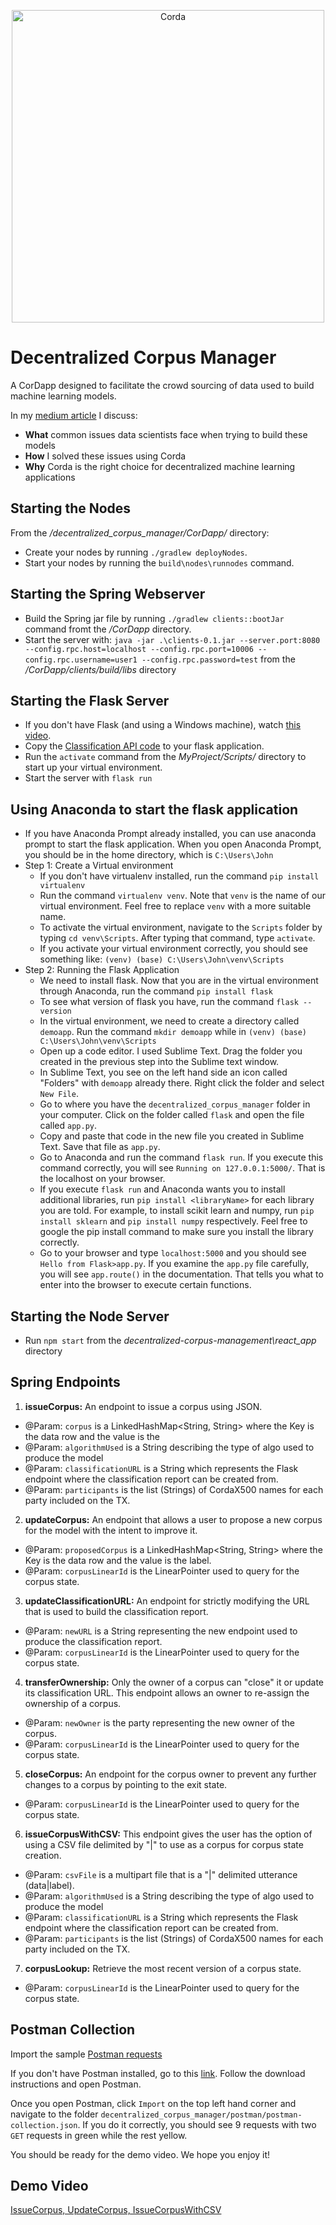 <p align="center">
  <img src="https://www.corda.net/wp-content/uploads/2016/11/fg005_corda_b.png" alt="Corda" width="500">
</p>

# Decentralized Corpus Manager
A CorDapp designed to facilitate the crowd sourcing of data used to build machine learning models.

In my [medium article](https://medium.com/corda/machine-learning-on-corda-558cadc8ba05) I discuss:
- **What** common issues data scientists face when trying to build these models
- **How** I solved these issues using Corda
- **Why** Corda is the right choice for decentralized machine learning applications

## Starting the Nodes
From the */decentralized_corpus_manager/CorDapp/* directory:
- Create your nodes by running `./gradlew deployNodes`.
- Start your nodes by running the `build\nodes\runnodes` command.

## Starting the Spring Webserver
- Build the Spring jar file by running `./gradlew clients::bootJar` command fromt the */CorDapp* directory.
- Start the server with: `java -jar .\clients-0.1.jar --server.port:8080 --config.rpc.host=localhost --config.rpc.port=10006 --config.rpc.username=user1 --config.rpc.password=test` from the */CorDapp/clients/build/libs* directory

## Starting the Flask Server
- If you don't have Flask (and using a Windows machine), watch [this video](https://www.youtube.com/watch?v=Nvz7wN23-hw).
- Copy the [Classification API code](https://github.com/JonathanScialpi/decentralized_corpus_manager/blob/master/flask/app.py) to your flask application.
- Run the `activate` command from the *MyProject/Scripts/* directory to start up your virtual environment.
- Start the server with `flask run`

## Using Anaconda to start the flask application
- If you have Anaconda Prompt already installed, you can use anaconda prompt to start the flask application. When you open Anaconda Prompt, you should be in the home directory, which is `C:\Users\John`
- Step 1: Create a Virtual environment
    - If you don't have virtualenv installed, run the command `pip install virtualenv`
    - Run the command `virtualenv venv`. Note that `venv` is the name of our virtual environment. Feel free to replace `venv` with a more suitable name.
    - To activate the virtual environment, navigate to the `Scripts` folder by typing `cd venv\Scripts`. After typing that command, type `activate`.
    - If you activate your virtual environment correctly, you should see something like: `(venv) (base) C:\Users\John\venv\Scripts`
- Step 2: Running the Flask Application
    - We need to install flask. Now that you are in the virtual environment through Anaconda, run the command  `pip install flask`
    - To see what version of flask you have, run the command `flask --version`
    - In the virtual environment, we need to create a directory called `demoapp`. Run the command `mkdir demoapp` while in `(venv) (base) C:\Users\John\venv\Scripts`
    - Open up a code editor. I used Sublime Text. Drag the folder you created in the previous step into the Sublime text window.
    - In Sublime Text, you see on the left hand side an icon called "Folders" with `demoapp` already there. Right click the folder and select `New File`.
    - Go to where you have the `decentralized_corpus_manager` folder in your computer. Click on the folder called `flask` and open the file called `app.py`.
    - Copy and paste that code in the new file you created in Sublime Text. Save that file as `app.py`.
    - Go to Anaconda and run the command `flask run`. If you execute this command correctly, you will see `Running on 127.0.0.1:5000/`. That is the localhost on your browser.
    - If you execute `flask run` and Anaconda wants you to install additional libraries, run `pip install <libraryName>` for each library you are told. For example, to install scikit learn and numpy, run `pip install sklearn` and `pip install numpy` respectively. Feel free to google the pip install command to make sure you install the library correctly.
    - Go to your browser and type `localhost:5000` and you should see `Hello from Flask>app.py`. If you examine the `app.py` file carefully, you will see `app.route()` in the documentation. That tells you what to enter into the browser to execute certain functions.


## Starting the Node Server
- Run `npm start` from the *decentralized-corpus-management\react_app* directory

## Spring Endpoints
1. **issueCorpus:** An endpoint to issue a corpus using JSON.
  - @Param: `corpus` is a LinkedHashMap<String, String> where the Key is the data row and the value is the
  - @Param: `algorithmUsed` is a String describing the type of algo used to produce the model
  - @Param: `classificationURL` is a String which represents the Flask endpoint where the classification report can be created from.
  - @Param: `participants` is the list (Strings) of CordaX500 names for each party included on the TX.
2. **updateCorpus:** An endpoint that allows a user to propose a new corpus for the model with the intent to improve it.
  - @Param: `proposedCorpus` is a LinkedHashMap<String, String> where the Key is the data row and the value is the label.
  - @Param: `corpusLinearId` is the LinearPointer used to query for the corpus state.
3. **updateClassificationURL:** An endpoint for strictly modifying the URL that is used to build the classification report.
  - @Param: `newURL` is a String representing the new endpoint used to produce the classification report.
  - @Param: `corpusLinearId` is the LinearPointer used to query for the corpus state.
4. **transferOwnership:** Only the owner of a corpus can "close" it or update its classification URL. This endpoint allows an owner to re-assign the ownership of a corpus.
  - @Param: `newOwner` is the party representing the new owner of the corpus.
  - @Param: `corpusLinearId` is the LinearPointer used to query for the corpus state.
5. **closeCorpus:** An endpoint for the corpus owner to prevent any further changes to a corpus by pointing to the exit state.
  - @Param: `corpusLinearId` is the LinearPointer used to query for the corpus state.
6. **issueCorpusWithCSV:** This endpoint gives the user has the option of using a CSV file delimited by "|" to use as a corpus for corpus state creation.
  - @Param: `csvFile` is a multipart file that is a "|" delimited utterance (data|label).
  - @Param: `algorithmUsed` is a String describing the type of algo used to produce the model
  - @Param: `classificationURL` is a String which represents the Flask endpoint where the classification report can be created from.
  - @Param: `participants` is the list (Strings) of CordaX500 names for each party included on the TX.
7. **corpusLookup:** Retrieve the most recent version of a corpus state.
  - @Param: `corpusLinearId` is the LinearPointer used to query for the corpus state.



## Postman Collection
Import the sample [Postman requests](https://github.com/JonathanScialpi/decentralized_corpus_manager/blob/master/postman/Decentralized%20Corpus%20Manager.postman_collection.json)

If you don't have Postman installed, go to this [link](https://www.postman.com/downloads/). Follow the download instructions and open Postman.

Once you open Postman, click `Import` on the top left hand corner and navigate to the folder `decentralized_corpus_manager/postman/postman-collection.json`. If you do it correctly, you should see 9 requests with two `GET` requests in green while the rest yellow.

You should be ready for the demo video. We hope you enjoy it!

## Demo Video
[IssueCorpus, UpdateCorpus, IssueCorpusWithCSV](https://youtu.be/JVLjxeZrz5U)
